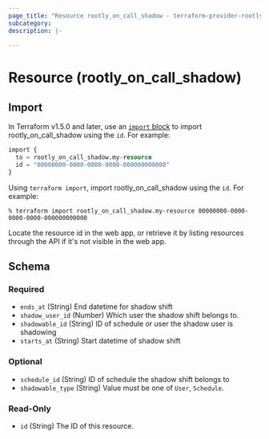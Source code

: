 ```yaml
---
page_title: "Resource rootly_on_call_shadow - terraform-provider-rootly"
subcategory:
description: |-
    
---
```


# Resource (rootly_on_call_shadow)





## Import

In Terraform v1.5.0 and later, use an [`import` block](https://developer.hashicorp.com/terraform/language/import) to import rootly_on_call_shadow using the `id`. For example:

```terraform
import {
  to = rootly_on_call_shadow.my-resource
  id = "00000000-0000-0000-0000-000000000000"
}
```

Using `terraform import`, import rootly_on_call_shadow using the `id`. For example:

```console
% terraform import rootly_on_call_shadow.my-resource 00000000-0000-0000-0000-000000000000
```

Locate the resource id in the web app, or retrieve it by listing resources through the API if it's not visible in the web app.

<!-- schema generated by tfplugindocs -->
## Schema

### Required

- `ends_at` (String) End datetime for shadow shift
- `shadow_user_id` (Number) Which user the shadow shift belongs to.
- `shadowable_id` (String) ID of schedule or user the shadow user is shadowing
- `starts_at` (String) Start datetime of shadow shift

### Optional

- `schedule_id` (String) ID of schedule the shadow shift belongs to
- `shadowable_type` (String) Value must be one of `User`, `Schedule`.

### Read-Only

- `id` (String) The ID of this resource.
